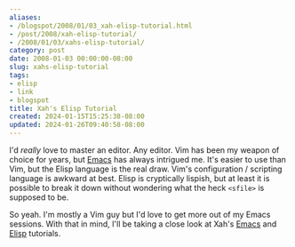 ```yaml
---
aliases:
- /blogspot/2008/01/03_xah-elisp-tutorial.html
- /post/2008/xah-elisp-tutorial/
- /2008/01/03/xahs-elisp-tutorial/
category: post
date: 2008-01-03 00:00:00-08:00
slug: xahs-elisp-tutorial
tags:
- elisp
- link
- blogspot
title: Xah's Elisp Tutorial
created: 2024-01-15T15:25:38-08:00
updated: 2024-01-26T09:40:58-08:00
---
```


I'd *really* love to master an editor. Any editor. Vim has been my weapon of choice for years, but [Emacs](../../../card/Emacs.md) has always intrigued me. It's easier to use than Vim, but the Elisp language is the real draw. Vim's configuration / scripting language is awkward at best. Elisp is cryptically lispish, but at least it is possible to break it down without wondering what the heck `<sfile>` is supposed to be.

So yeah. I'm mostly a Vim guy but I'd love to get more out of my Emacs sessions. With that in mind, I'll be taking a close look at Xah's [Emacs](http://xahlee.org/emacs/emacs.html) and [Elisp](http://xahlee.org/emacs/elisp.html) tutorials.
